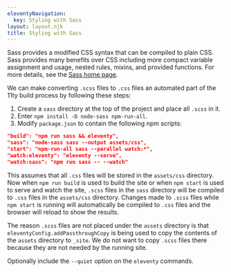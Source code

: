 ```yaml
---
eleventyNavigation:
  key: Styling with Sass
layout: layout.njk
title: Styling with Sass
---
```


Sass provides a modified CSS syntax that can be compiled to plain CSS.
Sass provides many benefits over CSS including
more compact variable assignment and usage,
nested rules, mixins, and provided functions.
For more details, see the [Sass home page](https://sass-lang.com/).

We can make converting `.scss` files to `.css` files
an automated part of the 11ty build process
by following these steps:

1. Create a `sass` directory at the top of the project
   and place all `.scss` in it.
1. Enter `npm install -D node-sass npm-run-all`.
1. Modify `package.json` to contain the following npm scripts:

```json
"build": "npm run sass && eleventy",
"sass": "node-sass sass --output assets/css",
"start": "npm-run-all sass --parallel watch:*",
"watch:eleventy": "eleventy --serve",
"watch:sass": "npm run sass -- --watch"
```

This assumes that all `.css` files will be
stored in the `assets/css` directory.
Now when `npm run build` is used to build the site
or when `npm start` is used to serve and watch the site,
`.scss` files in the `sass` directory will be
compiled to `.css` files in the `assets/css` directory.
Changes made to `.scss` files while `npm start` is running
will automatically be compiled to `.css` files
and the browser will reload to show the results.

The reason `.scss` files are not placed under the `assets` directory
is that `eleventyConfig.addPassthroughCopy` is being used to
copy the contents of the `assets` directory to `_site`.
We do not want to copy `.scss` files there
because they are not needed by the running site.

Optionally include the `--quiet` option on the `eleventy` commands.
